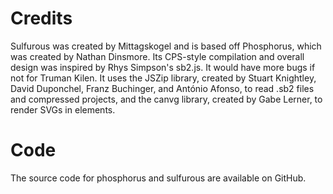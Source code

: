 # Credits #
Sulfurous was created by Mittagskogel and is based off Phosphorus, which was created by Nathan Dinsmore. Its CPS-style compilation and overall design was inspired by Rhys Simpson's sb2.js. It would have more bugs if not for Truman Kilen. It uses the JSZip library, created by Stuart Knightley, David Duponchel, Franz Buchinger, and António Afonso, to read .sb2 files and compressed projects, and the canvg library, created by Gabe Lerner, to render SVGs in <canvas> elements.

# Code #
The source code for phosphorus and sulfurous are available on GitHub.